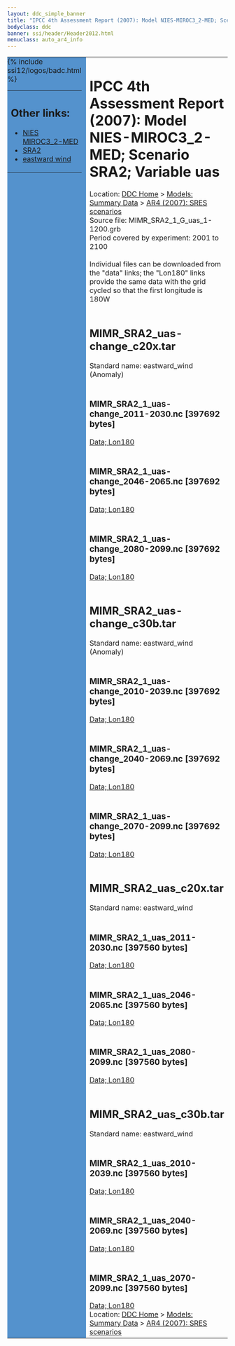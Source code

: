 ```yaml
---
layout: ddc_simple_banner
title: "IPCC 4th Assessment Report (2007): Model NIES-MIROC3_2-MED; Scenario SRA2; Variable uas"
bodyclass: ddc
banner: ssi/header/Header2012.html
menuclass: auto_ar4_info
---
```



<table width="100%" border="0" cellspacing="0" cellpadding="0" style="border-collapse: collapse;">
<tr style="margin:0;padding:0;border:0;">
<td style="margin:0;padding:0;border:0;height:1pt;width:150pt;background:#5492CD;" valign="top" >

<div id="lh-col2" class="auto_ar4_info">
<table class="menumain" bgcolor="#5492CD" cellspacing="0" width="100%" border="0">
<tr><td>
<h2> Other links:</h2>
<ul>
<li><a href="/auto/ar4/model-NIES-MIROC3_2-MED.html">NIES<br/>MIROC3_2-MED</a></li>
<li><a href="/auto/ar4/scenario-SRA2.html">SRA2</a></li>
<li><a href="/auto/ar4/var-eastward_wind.html">eastward wind</a></li>
</ul>
</td></tr>
{% include ssi12/logos/badc.html %}
</table>
</div>
</td>
<td><h1>IPCC 4th Assessment Report (2007): Model NIES-MIROC3_2-MED; Scenario SRA2; Variable uas</h1>

<!-- Breadcrumb1 -->
<div id="breadcrumb1" align="left">
Location: <a href="/index.html">DDC Home</a> > <a href="/sim/gcm_clim/">Models: Summary Data</a>
> <a href="/sim/gcm_clim/SRES_AR4/index.html">AR4 (2007): SRES scenarios</a>
</div>
<!-- End of Breadcrumb1 -->Source file: MIMR_SRA2_1_G_uas_1-1200.grb
<br/>
Period covered by experiment: 2001 to 2100<br/>
<br/>Individual files can be downloaded from the "data" links; the "Lon180" links provide the same data
         with the grid cycled so that the first longitude is 180W<br/>
<br/><h2>MIMR_SRA2_uas-change_c20x.tar</h2>
Standard name: eastward_wind (Anomaly)<br>
<br/><h3>MIMR_SRA2_1_uas-change_2011-2030.nc [397692 bytes]</h3>
<a href="/cgi-bin/downl/ar4_nc/uas/MIMR_SRA2_1_uas-change_2011-2030.nc">Data; </a><a href="/cgi-bin/downl/ar4_nc/uas/MIMR_SRA2_1_uas-change_2011-2030.cyto180.nc"> Lon180</a><br/>
<br/><h3>MIMR_SRA2_1_uas-change_2046-2065.nc [397692 bytes]</h3>
<a href="/cgi-bin/downl/ar4_nc/uas/MIMR_SRA2_1_uas-change_2046-2065.nc">Data; </a><a href="/cgi-bin/downl/ar4_nc/uas/MIMR_SRA2_1_uas-change_2046-2065.cyto180.nc"> Lon180</a><br/>
<br/><h3>MIMR_SRA2_1_uas-change_2080-2099.nc [397692 bytes]</h3>
<a href="/cgi-bin/downl/ar4_nc/uas/MIMR_SRA2_1_uas-change_2080-2099.nc">Data; </a><a href="/cgi-bin/downl/ar4_nc/uas/MIMR_SRA2_1_uas-change_2080-2099.cyto180.nc"> Lon180</a><br/>
<br/><h2>MIMR_SRA2_uas-change_c30b.tar</h2>
Standard name: eastward_wind (Anomaly)<br>
<br/><h3>MIMR_SRA2_1_uas-change_2010-2039.nc [397692 bytes]</h3>
<a href="/cgi-bin/downl/ar4_nc/uas/MIMR_SRA2_1_uas-change_2010-2039.nc">Data; </a><a href="/cgi-bin/downl/ar4_nc/uas/MIMR_SRA2_1_uas-change_2010-2039.cyto180.nc"> Lon180</a><br/>
<br/><h3>MIMR_SRA2_1_uas-change_2040-2069.nc [397692 bytes]</h3>
<a href="/cgi-bin/downl/ar4_nc/uas/MIMR_SRA2_1_uas-change_2040-2069.nc">Data; </a><a href="/cgi-bin/downl/ar4_nc/uas/MIMR_SRA2_1_uas-change_2040-2069.cyto180.nc"> Lon180</a><br/>
<br/><h3>MIMR_SRA2_1_uas-change_2070-2099.nc [397692 bytes]</h3>
<a href="/cgi-bin/downl/ar4_nc/uas/MIMR_SRA2_1_uas-change_2070-2099.nc">Data; </a><a href="/cgi-bin/downl/ar4_nc/uas/MIMR_SRA2_1_uas-change_2070-2099.cyto180.nc"> Lon180</a><br/>
<br/><h2>MIMR_SRA2_uas_c20x.tar</h2>
Standard name: eastward_wind<br>
<br/><h3>MIMR_SRA2_1_uas_2011-2030.nc [397560 bytes]</h3>
<a href="/cgi-bin/downl/ar4_nc/uas/MIMR_SRA2_1_uas_2011-2030.nc">Data; </a><a href="/cgi-bin/downl/ar4_nc/uas/MIMR_SRA2_1_uas_2011-2030.cyto180.nc"> Lon180</a><br/>
<br/><h3>MIMR_SRA2_1_uas_2046-2065.nc [397560 bytes]</h3>
<a href="/cgi-bin/downl/ar4_nc/uas/MIMR_SRA2_1_uas_2046-2065.nc">Data; </a><a href="/cgi-bin/downl/ar4_nc/uas/MIMR_SRA2_1_uas_2046-2065.cyto180.nc"> Lon180</a><br/>
<br/><h3>MIMR_SRA2_1_uas_2080-2099.nc [397560 bytes]</h3>
<a href="/cgi-bin/downl/ar4_nc/uas/MIMR_SRA2_1_uas_2080-2099.nc">Data; </a><a href="/cgi-bin/downl/ar4_nc/uas/MIMR_SRA2_1_uas_2080-2099.cyto180.nc"> Lon180</a><br/>
<br/><h2>MIMR_SRA2_uas_c30b.tar</h2>
Standard name: eastward_wind<br>
<br/><h3>MIMR_SRA2_1_uas_2010-2039.nc [397560 bytes]</h3>
<a href="/cgi-bin/downl/ar4_nc/uas/MIMR_SRA2_1_uas_2010-2039.nc">Data; </a><a href="/cgi-bin/downl/ar4_nc/uas/MIMR_SRA2_1_uas_2010-2039.cyto180.nc"> Lon180</a><br/>
<br/><h3>MIMR_SRA2_1_uas_2040-2069.nc [397560 bytes]</h3>
<a href="/cgi-bin/downl/ar4_nc/uas/MIMR_SRA2_1_uas_2040-2069.nc">Data; </a><a href="/cgi-bin/downl/ar4_nc/uas/MIMR_SRA2_1_uas_2040-2069.cyto180.nc"> Lon180</a><br/>
<br/><h3>MIMR_SRA2_1_uas_2070-2099.nc [397560 bytes]</h3>
<a href="/cgi-bin/downl/ar4_nc/uas/MIMR_SRA2_1_uas_2070-2099.nc">Data; </a><a href="/cgi-bin/downl/ar4_nc/uas/MIMR_SRA2_1_uas_2070-2099.cyto180.nc"> Lon180</a><br/>
<!-- Breadcrumb2 -->
<div id="breadcrumb2" align="left">
Location: <a href="/index.html">DDC Home</a> > <a href="/sim/gcm_clim/">Models: Summary Data</a>
> <a href="/sim/gcm_clim/SRES_AR4/index.html">AR4 (2007): SRES scenarios</a>
</div>
<!-- End of Breadcrumb2 --></td></tr></table>
